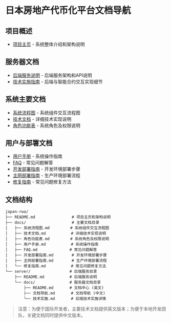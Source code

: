 # 日本房地产代币化平台文档导航

## 项目概述

- [项目主页](../../README.md) - 系统整体介绍和架构说明

## 服务器文档

- [后端服务说明](../README.md) - 后端服务架构和API说明
- [技术实施指南](./技术实施.md) - 后端与智能合约交互实现细节

## 系统主要文档

- [系统流程图](../../docs/系统流程图.md) - 系统组件交互流程图
- [技术文档](../../docs/技术文档.md) - 详细技术实现说明
- [角色功能表](../../docs/角色功能表.md) - 系统角色及权限说明

## 用户与部署文档

- [用户手册](../../docs/用户手册.md) - 系统操作指南
- [FAQ](../../docs/FAQ.md) - 常见问题解答
- [开发部署指南](../../docs/开发部署指南.md) - 开发环境部署步骤
- [主网部署指南](../../docs/主网部署指南.md) - 生产环境部署流程
- [修复指南](../../docs/修复指南.md) - 常见问题修复方法

## 文档结构

```
japan-rwa/
├── README.md                # 项目主页和架构说明
├── docs/                    # 主要文档目录
│   ├── 系统流程图.md         # 系统组件交互流程图
│   ├── 技术文档.md           # 详细技术实现说明
│   ├── 角色功能表.md         # 系统角色及权限说明
│   ├── 用户手册.md           # 系统操作指南
│   ├── FAQ.md              # 常见问题解答
│   ├── 开发部署指南.md        # 开发环境部署步骤
│   ├── 主网部署指南.md        # 生产环境部署流程
│   └── 修复指南.md           # 常见问题修复方法
└── server/                 # 后端服务目录
    ├── README.md           # 后端服务说明
    └── docs/               # 服务器文档目录
        ├── README.md       # 文档中心 (英文)
        ├── 文档导航.md       # 文档导航 (中文)
        └── 技术实施.md       # 后端技术实施详情
```

> 注意：为便于国际开发者，主要技术文档提供英文版本；为便于本地开发团队，关键文档同时提供中文版本。 